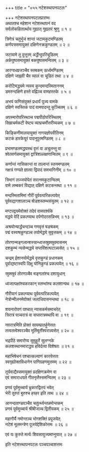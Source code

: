 +++
title = "०५५ नटेशस्थापनपटलः"

+++
नटेशस्थापनपटलप्रारम्भः    
अथातश्च महेशान नटेशस्थापनं वद  
सर्वलोकहितार्त्थाय गुह्यात् गुह्यतरं श्रुणु ॥ १ ॥


त्रिणेत्रं चतुर्भुजं शान्तं जटामकुटमण्डितम्  
कर्णपत्रसमायुक्तं दक्षिणेनक्रकुण्डलम् ॥ २ ॥



जटावामे तु दुत्तूरम् अर्द्धेन्दुपरिचूडितम्  
अर्कपुष्पसमायुक्तं बकपुष्पसमन्वितम् ॥ ३ ॥


आरग्वधप्रजञ्चैव स्तबकम् ऊर्ध्वमण्डितम्  
दक्षिणे जाह्नवी चैव व्यालं वा चूडितं तथा ॥ ४ ॥


करोटिमद्ध्यमे न्यस्य कुन्दमन्दस्मिताननम्  
डमरुन्दक्षिणे हस्ते वह्निञ्च वामहस्तके ॥ ५ ॥


अभयं फणिसंयुक्तं प्रधार्यं पूज्य वामके  
दक्षिणे स्वस्तिकं पादं वामपादन्तु कुञ्चितम् ॥ ६ ॥


अपस्मारोपरिस्थञ्च पद्मपीठोपरिस्थितम्  
सिह्मचर्मकटी वेष्ट्य व्याघ्रचर्मोत्तरीय्यकम् ॥ ७ ॥


किङ्किणीमालयायुक्तं नागयज्ञोपवीतिनम्  
कटकं हारकेयूरं पादनूपुरमण्डितम् ॥ ८ ॥


प्रभामण्डलमद्ध्यस्थं वृत्तं वा अचुलन्तु वा  
श्वेतवर्णसमायुक्तं द्वात्रिंशल्लक्षणान्वितम् ॥ ९ ॥


कर्णान्तं नासिकान्तं वा ताल्वन्तं स्तनमण्डलम्  
नक्षत्रं गण्यते ज्ञात्वा द्विपादं समभागिनीम् ॥ १० ॥


त्रिभागं लज्जयोपेतं सरत्नमकुटान्वितम्  
वामे लम्बकरं विद्यात् दक्षिणे कटकन्तथा ॥ ११ ॥


मन्दस्मितामिमां गौरीं पूर्ववत्परिकल्पयेत्  
पूर्ववद्यागशालाञ्च षोडशस्तम्भसंयुतम् ॥ १२ ॥


मण्टपद्वयमेवोक्तं तदेवं वामपार्श्वके  
मद्ध्ये वेदिं प्रकल्प्याथ दर्पणोदरसन्निभम् ॥ १३ ॥


अश्रयोन्यार्द्धचन्दञ्च गणवृत्तं षडश्रकम्  
पद्मं वस्वश्रकुण्डञ्च तयोर्मद्ध्ये सुवृत्तकम् ॥ १४ ॥


तोरणान्मङ्गलान्शस्त्रान्ध्वजस्रुक्स्रुवमासनम्  
दशकुम्भं न्यसेन्मद्ध्ये सप्तविंशत्घटान्न्यसेत् ॥ १५ ॥


चन्द्रम् ईशानयोर्मद्ध्ये वृत्तकुण्डं प्रधानकम्  
पूर्वाद्यष्टास्वपि दिक्षु योनिकुण्डं प्रकल्पयेत् ॥ १६ ॥


स्रुक्स्रुवं तोरणञ्चैव मङ्गलांश्च दशायुधान्  

ध्वजात्पक्षांश्चकरकान् स्तम्भांश्च कलशान्यथ ॥ १७ ॥


गौरीयागं प्रकल्प्याथ पूर्ववत्परिकल्पयेत्  
नेत्रोन्मीलनमेवोक्तं जलाधिवासनन्तथा ॥ १८ ॥


शयनारोपणं पश्चात् न्यासकर्मसमाचरेत्  
त्रिरात्रं पञ्चरात्रं वा सप्तरात्रमथापि वा ॥ १९ ॥


नवरात्रमिति प्रोक्तं सायम्प्रातर्हुनेत्ततः  
तत्वतत्वेश्वरञ्चैव मूर्तिमूर्तीश्वरान्न्यसेत् ॥ २० ॥


भद्रपीठे समारोप्य सुमुहूर्ते सुलग्नके  
कलशस्थानमाराद्ध्य हविर्दत्वा विशेषतः ॥ २१ ॥


महाभिषेचनं पश्चात्कल्याणं कारयेत्ततः  
स्वगृह्योक्तविधानेन पाणिग्रहणमुत्तमम् ॥ २२ ॥


तूर्यवाद्यैस्समायुक्तं प्रदक्षिणक्रमेण वा  
एवं समाराधयते गीतनृत्तैस्समन्वितम् ॥ २३ ॥


प्रणवं पूर्वमुच्चार्य भ्रुकारद्वितयं भवेत्  
भेरी तूरुतं बुरुश्च हरहर इति त्वथ ॥ २४ ॥


आनन्दताण्डवञ्चैव चतुर्त्थ्यन्तन्नमोन्तकम्  
प्रणवं पूर्वमुच्चार्य श्रीबीजञ्च द्वितीयकम् ॥ २५ ॥


महागौर्यै नमोन्तञ्च भोगशक्तिं प्रपूजयेत्  
नटेशं मूलमन्त्रेण पूजयेद्देशिकोत्तमः ॥ २६ ॥


एवं यः कुरुते मर्त्यः शिवसायुज्यमाप्नुयात् ॥ २७ ॥


इति नटेशस्थापनपटलः पञ्चपञ्चाशत्तमः  
